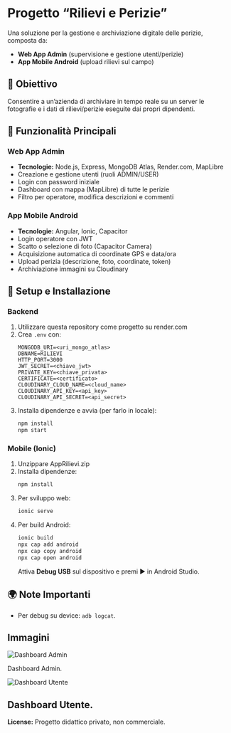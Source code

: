 # Progetto “Rilievi e Perizie”

Una soluzione per la gestione e archiviazione digitale delle perizie, composta da:
- **Web App Admin** (supervisione e gestione utenti/perizie)
- **App Mobile Android** (upload rilievi sul campo)

## 🎯 Obiettivo
Consentire a un’azienda di archiviare in tempo reale su un server le fotografie e i dati di rilievi/perizie eseguite dai propri dipendenti.

## 🚀 Funzionalità Principali

### Web App Admin
- **Tecnologie:** Node.js, Express, MongoDB Atlas, Render.com, MapLibre
- Creazione e gestione utenti (ruoli ADMIN/USER)  
- Login con password iniziale
- Dashboard con mappa (MapLibre) di tutte le perizie  
- Filtro per operatore, modifica descrizioni e commenti  

### App Mobile Android
- **Tecnologie:** Angular, Ionic, Capacitor  
- Login operatore con JWT  
- Scatto o selezione di foto (Capacitor Camera)  
- Acquisizione automatica di coordinate GPS e data/ora  
- Upload perizia (descrizione, foto, coordinate, token)  
- Archiviazione immagini su Cloudinary  

## 🔧 Setup e Installazione

### Backend
1. Utilizzare questa repository come progetto su render.com
2. Crea `.env` con:
   ```
   MONGODB_URI=<uri_mongo_atlas>
   DBNAME=RILIEVI
   HTTP_PORT=3000
   JWT_SECRET=<chiave_jwt>
   PRIVATE_KEY=<chiave_privata>
   CERTIFICATE=<certificato>
   CLOUDINARY_CLOUD_NAME=<cloud_name>
   CLOUDINARY_API_KEY=<api_key>
   CLOUDINARY_API_SECRET=<api_secret>
   ```
3. Installa dipendenze e avvia (per farlo in locale):
   ```bash
   npm install
   npm start
   ```

### Mobile (Ionic)
1. Unzippare AppRilievi.zip
2. Installa dipendenze:
   ```bash
   npm install
   ```
3. Per sviluppo web:
   ```bash
   ionic serve
   ```
4. Per build Android:
   ```bash
   ionic build
   npx cap add android
   npx cap copy android
   npx cap open android
   ```
   Attiva **Debug USB** sul dispositivo e premi ▶️ in Android Studio.

## 🌍 Note Importanti
- Per debug su device: `adb logcat`.

## Immagini
![Dashboard Admin]([https://example.com/path/to/your/image.jpg](https://github.com/AlessandriaElia/RilieviPerizie/blob/main/dashboardAdmin.jpg))

Dashboard Admin.

![Dashboard Utente]([https://example.com/path/to/your/image.jpg](https://github.com/AlessandriaElia/RilieviPerizie/blob/main/dashboardUtente.jpeg))

Dashboard Utente.
---

**License:** Progetto didattico privato, non commerciale.
